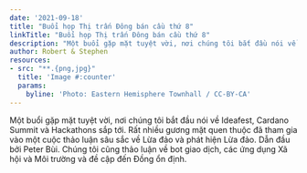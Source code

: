 ```yaml
---
date: '2021-09-18'
title: "Buổi họp Thị trấn Đông bán cầu thứ 8"
linkTitle: "Buổi họp Thị trấn Đông bán cầu thứ 8"
description: "Một buổi gặp mặt tuyệt vời, nơi chúng tôi bắt đầu nói về Ideafest, Cardano Summit và Hackathons sắp tới."
author: Robert & Stephen
resources:
- src: "**.{png,jpg}"
  title: 'Image #:counter'
  params:
    byline: 'Photo: Eastern Hemisphere Townhall / CC-BY-CA'
---
```


Một buổi gặp mặt tuyệt vời, nơi chúng tôi bắt đầu nói về Ideafest, Cardano Summit và Hackathons sắp tới. Rất nhiều gương mặt quen thuộc đã tham gia vào một cuộc thảo luận sâu sắc về Lừa đảo và phát hiện Lừa đảo. Dẫn đầu bởi Peter Bùi. Chúng tôi cũng thảo luận về bot giao dịch, các ứng dụng Xã hội và Môi trường và đề cập đến Đồng ổn định.

